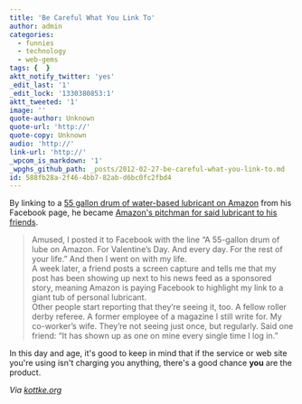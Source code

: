 ```yaml
---
title: 'Be Careful What You Link To'
author: admin
categories:
  - funnies
  - technology
  - web-gems
tags: {  }
aktt_notify_twitter: 'yes'
_edit_last: '1'
_edit_lock: '1330380853:1'
aktt_tweeted: '1'
image: ''
quote-author: Unknown
quote-url: 'http://'
quote-copy: Unknown
audio: 'http://'
link-url: 'http://'
_wpcom_is_markdown: '1'
_wpghs_github_path: _posts/2012-02-27-be-careful-what-you-link-to.md
id: 588fb28a-2f46-4bb7-82ab-d6bc0fc2fbd4
---
```

<p>By linking to a <a href="http://www.amazon.com/gp/product/B005MR3IVO">55 gallon drum of water-based lubricant on Amazon</a> from his Facebook page, he became <a href="http://nbergus.com/2012/02/how-i-became-amazons-pitchman-for-a-55-gallon-drum-of-personal-lubricant-on-facebook/">Amazon's pitchman for said lubricant to his friends</a>.</p>
<blockquote><p>
  Amused, I posted it to Facebook with the line “A 55-gallon drum of lube on Amazon. For Valentine’s Day. And every day. For the rest of your life.” And then I went on with my life.<br />
  A week later, a friend posts a screen capture and tells me that my post has been showing up next to his news feed as a sponsored story, meaning Amazon is paying Facebook to highlight my link to a giant tub of personal lubricant.<br />
  Other people start reporting that they’re seeing it, too. A fellow roller derby referee. A former employee of a magazine I still write for. My co-worker’s wife. They’re not seeing just once, but regularly. Said one friend: “It has shown up as one on mine every single time I log in.”
</p></blockquote>
<p>In this day and age, it's good to keep in mind that if the service or web site you're using isn't charging you anything, there's a good chance <strong>you</strong> are the product.</p>
<p><em>Via <a href="http://kottke.org/12/02/the-reluctant-sex-lube-salesman">kottke.org</a></em></p>
